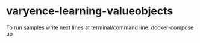 # varyence-learning-valueobjects
To run samples write next lines at terminal/command line:
  docker-compose up
